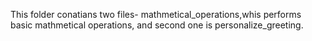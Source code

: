 This folder conatians two files-
mathmetical_operations,whis performs basic mathmetical operations,
and second one is personalize_greeting.
